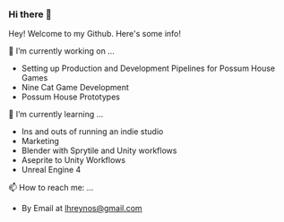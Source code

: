 ### Hi there 👋

<!--
**Kpable/Kpable** is a ✨ _special_ ✨ repository because its `README.md` (this file) appears on your GitHub profile.

Here are some ideas to get you started:

- 🔭 I’m currently working on ...
- 🌱 I’m currently learning ...
- 👯 I’m looking to collaborate on ...
- 🤔 I’m looking for help with ...
- 💬 Ask me about ...
- 📫 How to reach me: ...
- 😄 Pronouns: ...
- ⚡ Fun fact: ...
-->

Hey! Welcome to my Github. Here's some info!

🔭 I’m currently working on ...

  -  Setting up Production and Development Pipelines for Possum House Games
  -  Nine Cat Game Development
  -  Possum House Prototypes
  
🌱 I’m currently learning ...

  - Ins and outs of running an indie studio
  - Marketing
  - Blender with Sprytile and Unity workflows
  - Aseprite to Unity Workflows 
  - Unreal Engine 4

📫 How to reach me: ...
  
  - By Email at lhreynos@gmail.com
